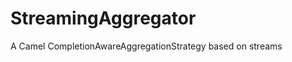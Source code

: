 StreamingAggregator
===================

A Camel CompletionAwareAggregationStrategy based on streams
